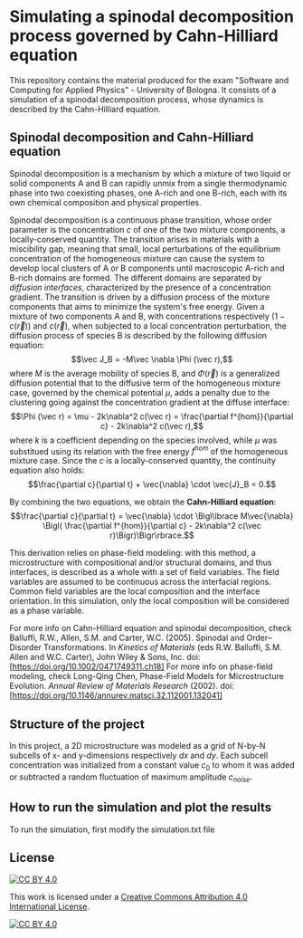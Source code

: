 # Simulating a spinodal decomposition process governed by Cahn-Hilliard equation

This repository contains the material produced for the exam "Software and Computing for Applied Physics" - University of Bologna. It consists of a simulation of a spinodal decomposition process, whose dynamics is described by the Cahn-Hilliard equation.

## Spinodal decomposition and Cahn-Hilliard equation

Spinodal decomposition is a mechanism by which a mixture of two liquid or solid components A and B can rapidly unmix from a single thermodynamic phase into two coexisting phases, one A-rich and one B-rich, each with its own chemical composition and physical properties.

Spinodal decomposition is a continuous phase transition, whose order parameter is the concentration $c$ of one of the two mixture components, a locally-conserved quantity. The transition arises in materials with a miscibility gap, meaning that small, local perturbations of the equilibrium concentration of the homogeneous mixture can cause the system to develop local clusters of A or B components until macroscopic A-rich and B-rich domains are formed. The different domains are separated by *diffusion interfaces*, characterized by the presence of a concentration gradient. 
The transition is driven by a diffusion process of the mixture components that aims to minimize the system's free energy.  Given a mixture of two components A and B, with concentrations respectively $(1-c(\vec r))$ and $c(\vec r)$, when subjected to a local concentration perturbation, the diffusion process of species B is described by the following diffusion equation:
$$\vec J_B = -M\vec \nabla \Phi (\vec r),$$
where $M$ is the average mobility of species B, and $\Phi(\vec r)$ is a generalized diffusion potential that to the diffusive term of the homogeneous mixture case, governed by the chemical potential $\mu$, adds a penalty due to the clustering going against the concentration gradient at the diffuse interface:
$$\Phi (\vec r) = \mu - 2k\nabla^2 c(\vec r) = \frac{\partial f^{hom}}{\partial c} - 2k\nabla^2 c(\vec r),$$
where $k$ is a coefficient depending on the species involved, while $\mu$ was substitued using its relation with the free energy $f^{hom}$ of the homogeneous mixture case.
Since the $c$ is a locally-conserved quantity, the continuity equation also holds:
$$\frac{\partial c}{\partial t} + \vec{\nabla} \cdot \vec{J}_B = 0.$$

By combining the two equations, we obtain the **Cahn-Hilliard equation**:
$$\frac{\partial c}{\partial t} = \vec{\nabla} \cdot \Bigl\lbrace M\vec{\nabla} \Bigl( \frac{\partial f^{hom}}{\partial c} - 2k\nabla^2 c(\vec r)\Bigr)\Bigr\rbrace.$$

This derivation relies on phase-field modeling: with this method, a microstructure with compositional and/or structural domains, and thus interfaces, is described as a whole with a set of field variables. The field variables are assumed to be continuous across the interfacial regions. Common field variables are the local composition and the interface orientation.
In this simulation, only the local composition will be considered as a phase variable.

For more info on Cahn-Hilliard equation and spinodal decomposition, check Balluffi, R.W., Allen, S.M. and Carter, W.C. (2005). Spinodal and Order–Disorder Transformations. In *Kinetics of Materials* (eds R.W. Balluffi, S.M. Allen and W.C. Carter), John Wiley & Sons, Inc. doi: [https://doi.org/10.1002/0471749311.ch18]
For more info on phase-field modeling, check Long-Qing Chen, Phase-Field Models for Microstructure Evolution. *Annual Review of Materials Research* (2002). doi: [https://doi.org/10.1146/annurev.matsci.32.112001.132041]

## Structure of the project

In this project, a 2D microstructure was modeled as a grid of N-by-N subcells of x- and y-dimensions respectively $dx$ and $dy$. Each subcell concentration was initialized from a constant value $c_0$ to whom it was added or subtracted a random fluctuation of maximum amplitude $c_{noise}$.
## How to run the simulation and plot the results

To run the simulation, first modify the simulation.txt file

## License

[![CC BY 4.0][cc-by-shield]][cc-by]

This work is licensed under a
[Creative Commons Attribution 4.0 International License][cc-by].

[![CC BY 4.0][cc-by-image]][cc-by]

[cc-by]: http://creativecommons.org/licenses/by/4.0/
[cc-by-image]: https://i.creativecommons.org/l/by/4.0/88x31.png
[cc-by-shield]: https://img.shields.io/badge/License-CC%20BY%204.0-lightgrey.svg

